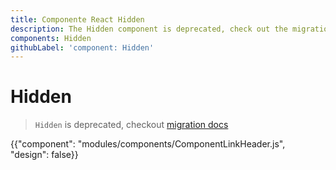 ```yaml
---
title: Componente React Hidden
description: The Hidden component is deprecated, check out the migration guide for more details.
components: Hidden
githubLabel: 'component: Hidden'
---
```


# Hidden

> `Hidden` is deprecated, checkout [migration docs](/guides/migration-v4/#hidden)

<p class="description"></p>

{{"component": "modules/components/ComponentLinkHeader.js", "design": false}}
